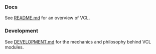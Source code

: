 ### Docs
See [README.md](doc/README.md) for an overview of VCL.

### Development

See [DEVELOPMENT.md](doc/DEVELOPMENT.md) for the mechanics and philosophy behind VCL modules.